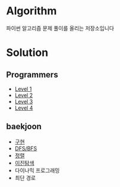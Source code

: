 # Algorithm
파이썬 알고리즘 문제 풀이를 올리는 저장소입니다

# Solution

## Programmers
- [Level 1](https://github.com/jaeeun49/Algorithm/tree/main/programmers/Level%201)
- [Level 2](https://github.com/jaeeun49/Algorithm/tree/main/programmers/Level%202)
- [Level 3](https://github.com/jaeeun49/Algorithm/tree/main/programmers/Level%203) 
- [Level 4](https://github.com/jaeeun49/Algorithm/tree/main/programmers/Level%203) 

## baekjoon
- [구현](https://github.com/jaeeun49/Algorithm/tree/main/baekjoon/%EA%B5%AC%ED%98%84)
- [DFS/BFS](https://github.com/jaeeun49/Algorithm/tree/main/baekjoon/DFS%2CBFS)
- [정렬](https://github.com/jaeeun49/Algorithm/tree/main/baekjoon/%EC%A0%95%EB%A0%AC)
- [이진탐색](https://github.com/jaeeun49/Algorithm/tree/main/baekjoon/%EC%9D%B4%EC%A7%84%ED%83%90%EC%83%89)
- 다이나믹 프로그래밍
- 최단 경로
